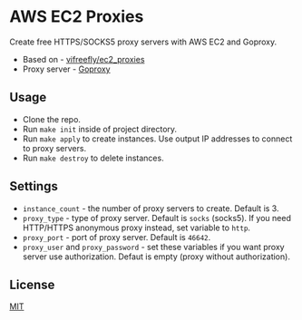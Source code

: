 # AWS EC2 Proxies

Create free HTTPS/SOCKS5 proxy servers with AWS EC2 and Goproxy.

* Based on - [vifreefly/ec2_proxies](https://github.com/vifreefly/ec2_proxies)
* Proxy server - [Goproxy](https://github.com/snail007/goproxy)

## Usage

* Clone the repo.
* Run `make init` inside of project directory.
* Run `make apply` to create instances. Use output IP addresses to connect to proxy servers.
* Run `make destroy` to delete instances.

## Settings

* `instance_count` - the number of proxy servers to create. Default is 3.
* `proxy_type` - type of proxy server. Default is `socks` (socks5). If you need HTTP/HTTPS anonymous proxy instead, set variable to `http`.
* `proxy_port` - port of proxy server. Default is `46642`.
* `proxy_user` and `proxy_password` - set these variables if you want proxy server use authorization. Defaut is empty (proxy without authorization).

## License

[MIT](https://opensource.org/licenses/MIT)
